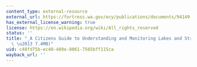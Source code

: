 ```yaml
---
content_type: external-resource
external_url: https://fortress.wa.gov/ecy/publications/documents/94149.pdf
has_external_license_warning: true
license: https://en.wikipedia.org/wiki/All_rights_reserved
status: ''
title: "_A Citizens Guide to Understanding and Monitoring Lakes and Streams_ (PDF\
  \ \u2013 7.4MB)"
uid: c48fd75b-ec40-489e-8061-7565bff115ca
wayback_url: ''
---
```

